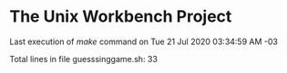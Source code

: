  # The Unix Workbench Project
Last execution of *make* command on Tue 21 Jul 2020 03:34:59 AM -03

Total lines in file guesssinggame.sh: 33
